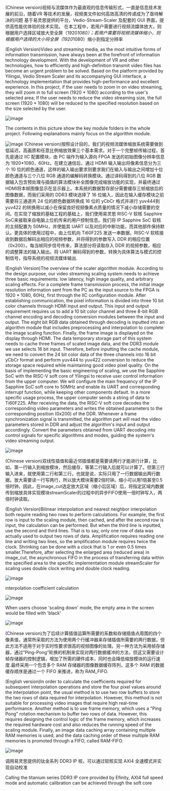 (Chinese version)视频与流媒体作为最直观的信息传输形式，一直是信息技术发展的前沿，随着VR 等技术的发展，视频类文件如何高效高清的传递成为了亟待解决的问题
基于易灵思提供的平台，Vedio-Stream-Scaler 及配套的 GUI 界面，提供高性能优体验的技术实现。
在本工程中，若用户需要进行视频流媒体放大，则根据用户选择区域放大至全屏（1920*1080）；若用户需要将视频流媒体缩小，则根据用户选择的大小将全屏（1920*1080）缩小到指定分辨率

(English Version)Video and streaming media, as the most intuitive forms of information transmission, have always been at the forefront of information technology development. With the development of VR and other technologies, how to efficiently and high-definition transmit video files has become an urgent problem to be solved.
Based on the platform provided by Yilingsi, Vedio Stream Scaler and its accompanying GUI interface, a technology implementation that provides high-performance and excellent experience.
In this project, if the user needs to zoom in on video streaming, they will zoom in to full screen (1920 * 1080) according to the user's selected area; If the user needs to reduce the video streaming size, the full screen (1920 * 1080) will be reduced to the specified resolution based on the size selected by the user.

![image](https://github.com/ICscholar/Video-Stream-Scaler/blob/main/image/RTL_overview.png)

The contents in this picture show the key module folders in the whole project. Following explanations mainly focus on the algorithm module.

![image](https://github.com/ICscholar/Video-Stream-Scaler/blob/main/image/algorithm_overview.png)
(Chinese version)按照设计目的，我们的视频流媒体缩放系统需要做到低延迟，高画质和任意比例缩放效果三个基本需求。对于一个完整帧传输过程，首先是通过 IIC 配置模块，由 PC 端作为输入源向 FPGA 发送的初始图像分辨率信息为 1920*1080，60Hz。在建立通信后，通过 HDMI 输入输出将像素信息分为三个 10 位的颜色通道，这样的输入输出要求则要求我们在输入与输出之间增加十位颜色通道与三个八位 RGB 通道的编解码转换模块。通过译码得到的八位 RGB 数据输入包含预处理与插值的算法模块补全图像完成缩放功能的实现，并最终通过 HDMI将本帧图像显示在显示器上。本系统的数据暂存部分需要缓存三帧缩放后的图像数据，而我们采用的 DDR3 模块选择了 16 位输入，因此在输入缓存模块之前需要将三通道共 24 位的颜色数据转换成 16 位的 yCbCr 格式并进行 yuv444到 yuv422 的转换用以减小在保留良好视频像素点质量的情况下减小存储需要的空间。在实现了缩放的基础工程的基础上，我们使用易灵思 RISC-V 软核 Sapphire SoC来接取来自电脑上位机传来的用户控制信息。我们将 IP Sapphire SoC 软核的主频配置为 50MHz，并使能其 UART 以及对应的中断功能，而其他部件保持默认。更具体的使用过程中，由上位机向 Ti60F225 发送一串数据，RISC-V 软核接收到数据后解码出相应的视频参数，并将得到的参数写入 DDR 的相应位置（0x200）。每当帧同步信号传来，算法部分将读取存入 DDR 的视频参数，相应的调整算法的输入输出。将 UART 解码得到的参数，转换为具体算法与模式的控制信号，指导系统的视频流媒体输出.

(English Version)The overview of the scaler algorithm module. According to the design purpose, our video streaming scaling system needs to achieve three basic requirements: low latency, high image quality, and arbitrary scaling effects. For a complete frame transmission process, the initial image resolution information sent from the PC as the input source to the FPGA is 1920 * 1080, 60Hz, first through the IIC configuration module. After establishing communication, the pixel information is divided into three 10 bit color channels through HDMI input and output. This input and output requirement requires us to add a 10 bit color channel and three 8-bit RGB channel encoding and decoding conversion modules between the input and output. The eight bit RGB data obtained through decoding is inputted into an algorithm module that includes preprocessing and interpolation to complete the image scaling function. Finally, the frame image is displayed on the display through HDMI. The data temporary storage part of this system needs to cache three frames of scaled image data, and the DDR3 module we use selects 16 bit input. Therefore, before inputting the cache module, we need to convert the 24 bit color data of the three channels into 16 bit yCbCr format and perform yuv444 to yuv422 conversion to reduce the storage space required while maintaining good video pixel quality. On the basis of implementing the basic engineering of scaling, we use the Sapphire SoC with the RISC-V soft core of Yilingsi to receive user control information from the upper computer. We will configure the main frequency of the IP Sapphire SoC soft core to 50MHz and enable its UART and corresponding interrupt function, while keeping other components default. In a more specific usage process, the upper computer sends a string of data to Ti60F225. After receiving the data, the RISC-V soft core decodes the corresponding video parameters and writes the obtained parameters to the corresponding position (0x200) of the DDR. Whenever a frame synchronization signal is transmitted, the algorithm part will read the video parameters stored in DDR and adjust the algorithm's input and output accordingly. Convert the parameters obtained from UART decoding into control signals for specific algorithms and modes, guiding the system's video streaming output.

![image](https://github.com/ICscholar/Video-Stream-Scaler/blob/main/image/asynchronous%20FIFO.png)

(Chinese version)双线性插值和最近邻插值都是需要读两行才能进行计算，比如，第一行输入到缩放模块，然后缓存，等第二行输入后就可以计算了。但第三行输入进来，就使用第二行和第三行。也就是说，实际只用了一行数据输出两行数据。放大需要读一行写两行，所以放大模块需要2倍时钟。缩小可以用1倍甚至0.5倍时钟。因此，在image_cut选定放大区域（缩小后区域）后，将指定区域内数据传到缩放具体实现模块streamScaler的过程中的异步FIFO使用一倍时钟写入，两倍时钟读取。

(English Version)Bilinear interpolation and nearest neighbor interpolation both require reading two rows to perform calculations. For example, the first row is input to the scaling module, then cached, and after the second row is input, the calculation can be performed. But when the third line is inputted, use the second and third lines. That is to say, only one row of data was actually used to output two rows of data. Amplification requires reading one line and writing two lines, so the amplification module requires twice the clock. Shrinking can be done with a clock that is 1 or even 0.5 times smaller.Therefore, after selecting the enlarged area (reduced area) in image_cut, the asynchronous FIFO in the process of transferring data within the specified area to the specific implementation module streamScaler for scaling uses double clock writing and double clock reading.

![image](https://github.com/ICscholar/Video-Stream-Scaler/blob/main/image/Interpolation%20coefficient%20calculation.png)

interpolation coefficient calculation

![image](https://github.com/ICscholar/Video-Stream-Scaler/blob/main/image/fill_blank.png)

When users choose 'scaling down' mode, the empty area in the screen would be filled with 'black'

![image](https://github.com/ICscholar/Video-Stream-Scaler/blob/main/image/RAM_FIFO.png)

(Chinese version)为了后续计算插值运算所需要的系数和存储插值点周围的四个像素值，通常所采取的方法为使用两个行缓冲器来存储插值所需要的两行数据，但此方法不适用于对于实时性要求很高的视频图像的处理。另一种方法为采用帧存储器，通过“Ping-Pong”轮换的机制来实现对两行数据缓冲的方法，但这又需要设计帧存储器的控制逻辑，增加了所需的硬件成本，同时也会降低缩放模块的运行速度.最终采用一个包含多个 RAM 存储器的图像数据缓存阵列，这多个 RAM 的数据缓存顺序是通过一个 FIFO 来推进，称为 RAM_FIFO.

(English version)In order to calculate the coefficients required for subsequent interpolation operations and store the four pixel values around the interpolation point, the usual method is to use two row buffers to store the two rows of data required for interpolation. However, this method is not suitable for processing video images that require high real-time performance. Another method is to use frame memory, which uses a "Ping Pong" rotation mechanism to buffer two rows of data. However, this requires designing the control logic of the frame memory, which increases the required hardware cost and also reduces the running speed of the scaling module. Finally, an image data caching array containing multiple RAM memories is used, and the data caching order of these multiple RAM memories is promoted through a FIFO, called RAM-FIFO.

![image](https://github.com/ICscholar/Video-Stream-Scaler/blob/main/image/frame_buffer.png)

调用易灵思提供的钛金系列 DDR3 IP 核，可以通过软核实现 AXI4 全速模式并实现自动校准

Calling the titanium series DDR3 IP core provided by Efinity, AXI4 full speed mode and automatic calibration can be achieved through the soft core



